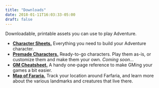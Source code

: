 ```yaml
---
title: "Downloads"
date: 2018-01-11T16:03:33-05:00
draft: false
---
```


Downloadable, printable assets you can use to play Adventure.

- **[Character Sheets.](/downloads/character-sheets.pdf)** Everything you need to build your Adventure character.
- **[Premade Characters.](/downloads/premade-characters.pdf)** Ready-to-go characters. Play them as-is, or customize them and make them your own. _Coming soon..._
- **[GM Cheatsheet.](/downloads/gm-cheatsheet.pdf)** A handy one-page reference to make GMing your games a bit easier.
- **[Map of Fararia.](/downloads/map.pdf)** Track your location around Farfaria, and learn more about the various landmarks and creatures that live there.